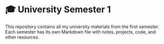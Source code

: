 # 🎓 University Semester 1

This repository contains all my university materials from the first semester. 
Each semester has its own Markdown file with notes, projects, code, and other resources.
